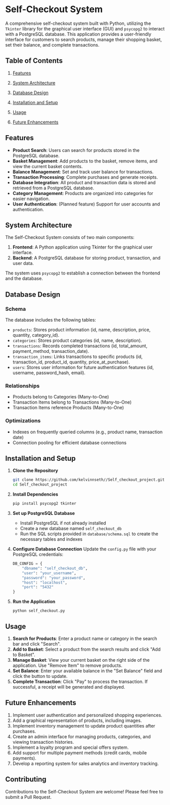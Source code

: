 # Self-Checkout System

A comprehensive self-checkout system built with Python, utilizing the `Tkinter` library for the graphical user interface (GUI) and `psycopg2` to interact with a PostgreSQL database. This application provides a user-friendly interface for customers to search products, manage their shopping basket, set their balance, and complete transactions.

## Table of Contents
1. [Features](#features)
2. [System Architecture](#system-architecture)
3. [Database Design](#database-design)
4. [Installation and Setup](#installation-and-setup)
5. [Usage](#usage)

6. [Future Enhancements](#future-enhancements)

## Features

- **Product Search**: Users can search for products stored in the PostgreSQL database.
- **Basket Management**: Add products to the basket, remove items, and view the current basket contents.
- **Balance Management**: Set and track user balance for transactions.
- **Transaction Processing**: Complete purchases and generate receipts.
- **Database Integration**: All product and transaction data is stored and retrieved from a PostgreSQL database.
- **Category Management**: Products are organized into categories for easier navigation.
- **User Authentication**: (Planned feature) Support for user accounts and authentication.

## System Architecture

The Self-Checkout System consists of two main components:

1. **Frontend**: A Python application using Tkinter for the graphical user interface.
2. **Backend**: A PostgreSQL database for storing product, transaction, and user data.

The system uses `psycopg2` to establish a connection between the frontend and the database.

## Database Design

### Schema

The database includes the following tables:

- `products`: Stores product information (id, name, description, price, quantity, category_id).
- `categories`: Stores product categories (id, name, description).
- `transactions`: Records completed transactions (id, total_amount, payment_method, transaction_date).
- `transaction_items`: Links transactions to specific products (id, transaction_id, product_id, quantity, price_at_purchase).
- `users`: Stores user information for future authentication features (id, username, password_hash, email).

### Relationships

- Products belong to Categories (Many-to-One)
- Transaction Items belong to Transactions (Many-to-One)
- Transaction Items reference Products (Many-to-One)

### Optimizations

- Indexes on frequently queried columns (e.g., product name, transaction date)
- Connection pooling for efficient database connections

## Installation and Setup

1. **Clone the Repository**
   ```bash
   git clone https://github.com/kelvinnseth//Self_checkout_project.git
   cd Self_checkout_project
   ```

2. **Install Dependencies**
   ```bash
   pip install psycopg2 tkinter
   ```

3. **Set up PostgreSQL Database**
   - Install PostgreSQL if not already installed
   - Create a new database named `self_checkout_db`
   - Run the SQL scripts provided in `database/schema.sql` to create the necessary tables and indexes

4. **Configure Database Connection**
   Update the `config.py` file with your PostgreSQL credentials:
   ```python
   DB_CONFIG = {
       "dbname": "self_checkout_db",
       "user": "your_username",
       "password": "your_password",
       "host": "localhost",
       "port": "5432"
   }
   ```

5. **Run the Application**
   ```
   python self_checkout.py
   ```

## Usage

1. **Search for Products**: Enter a product name or category in the search bar and click "Search".
2. **Add to Basket**: Select a product from the search results and click "Add to Basket".
3. **Manage Basket**: View your current basket on the right side of the application. Use "Remove Item" to remove products.
4. **Set Balance**: Enter your available balance in the "Set Balance" field and click the button to update.
5. **Complete Transaction**: Click "Pay" to process the transaction. If successful, a receipt will be generated and displayed.


## Future Enhancements

1. Implement user authentication and personalized shopping experiences.
2. Add a graphical representation of products, including images.
3. Implement inventory management to update product quantities after purchases.
4. Create an admin interface for managing products, categories, and viewing transaction histories.
5. Implement a loyalty program and special offers system.
6. Add support for multiple payment methods (credit cards, mobile payments).
7. Develop a reporting system for sales analytics and inventory tracking.

## Contributing

Contributions to the Self-Checkout System are welcome! Please feel free to submit a Pull Request.

